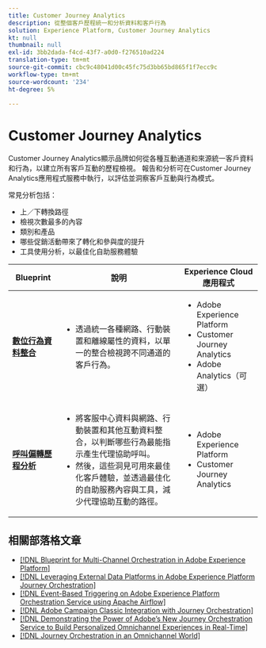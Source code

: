 ```yaml
---
title: Customer Journey Analytics
description: 從整個客戶歷程統一和分析資料和客戶行為
solution: Experience Platform, Customer Journey Analytics
kt: null
thumbnail: null
exl-id: 3bb2dada-f4cd-43f7-a0d0-f276510ad224
translation-type: tm+mt
source-git-commit: cbc9c48041d00c45fc75d3bb65bd865f1f7ecc9c
workflow-type: tm+mt
source-wordcount: '234'
ht-degree: 5%

---
```


# Customer Journey Analytics

Customer Journey Analytics顯示品牌如何從各種互動通道和來源統一客戶資料和行為，以建立所有客戶互動的歷程檢視。 報告和分析可在Customer Journey Analytics應用程式服務中執行，以評估並洞察客戶互動與行為模式。

常見分析包括：

* 上／下轉換路徑
* 檢視次數最多的內容
* 類別和產品
* 哪些促銷活動帶來了轉化和參與度的提升
* 工具使用分析，以最佳化自助服務體驗

| Blueprint | 說明 | Experience Cloud應用程式 |
|---|---|---|
| **[數位行為資料整合](digital-behavioral-data-consolidation.md)** | <ul><li>透過統一各種網路、行動裝置和離線屬性的資料，以單一的整合檢視跨不同通道的客戶行為。</li></ul> | <ul><li>Adobe Experience Platform</li><li>Customer Journey Analytics</li><li>Adobe Analytics（可選）</li></ul> |
| **[呼叫偏轉歷程分析](call-deflect.md)** | <ul><li>將客服中心資料與網路、行動裝置和其他互動資料整合，以判斷哪些行為最能指示產生代理協助呼叫。</li><li>然後，這些洞見可用來最佳化客戶體驗，並透過最佳化的自助服務內容與工具，減少代理協助互動的路徑。  </li></ul> | <ul><li>Adobe Experience Platform</li><li>Customer Journey Analytics</li> |

## 相關部落格文章

* [[!DNL Blueprint for Multi-Channel Orchestration in Adobe Experience Platform]](https://medium.com/adobetech/blueprint-for-multi-channel-orchestration-in-adobe-experience-platform-c68317e94184)
* [[!DNL Leveraging External Data Platforms in Adobe Experience Platform Journey Orchestration]](https://medium.com/adobetech/leveraging-external-data-platforms-in-adobe-experience-platform-journey-orchestration-54fc6134fe17)
* [[!DNL Event-Based Triggering on Adobe Experience Platform Orchestration Service using Apache Airflow]](https://medium.com/adobetech/event-based-triggering-on-adobe-experience-platform-orchestration-service-using-apache-airflow-8607b28251f1)
* [[!DNL Adobe Campaign Classic Integration with Journey Orchestration]](https://medium.com/adobetech/adobe-campaign-classic-integration-with-journey-orchestration-ae577653281)
* [[!DNL Demonstrating the Power of Adobe’s New Journey Orchestration Service to Build Personalized Omnichannel Experiences in Real-Time]](https://medium.com/adobetech/demonstrating-the-power-of-adobes-new-journey-orchestration-service-to-build-personalized-aa60d88cd34)
* [[!DNL Journey Orchestration in an Omnichannel World]](https://medium.com/adobetech/journey-orchestration-in-an-omnichannel-world-3a2d32d556d9)

